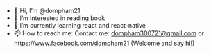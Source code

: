 - 👋 Hi, I’m @dompham21
- 👀 I’m interested in reading book
- 🌱 I’m currently learning react and react-native
- 📫 How to reach me:
  Contact me: dompham300721@gmail.com or https://www.facebook.com/dompham21 (Welcome and say hi!)

<!---
dompham21/dompham21 is a ✨ special ✨ repository because its `README.md` (this file) appears on your GitHub profile.
You can click the Preview link to take a look at your changes.
--->
